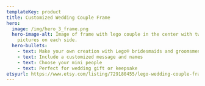 ```yaml
---
templateKey: product
title: Customized Wedding Couple Frame
hero:
  image: /img/hero_3_frame.png
  hero-image-alt: Image of frame with lego couple in the center with two custom
    pictures on each side.
  hero-bullets:
    - text: Make your own creation with Lego® bridesmaids and groomsmen
    - text: Include a customized message and names
    - text: Choose your mini people
    - text: Perfect for wedding gift or keepsake
etsyurl: https://www.etsy.com/listing/729180455/lego-wedding-couple-frame-black-with
---
```

